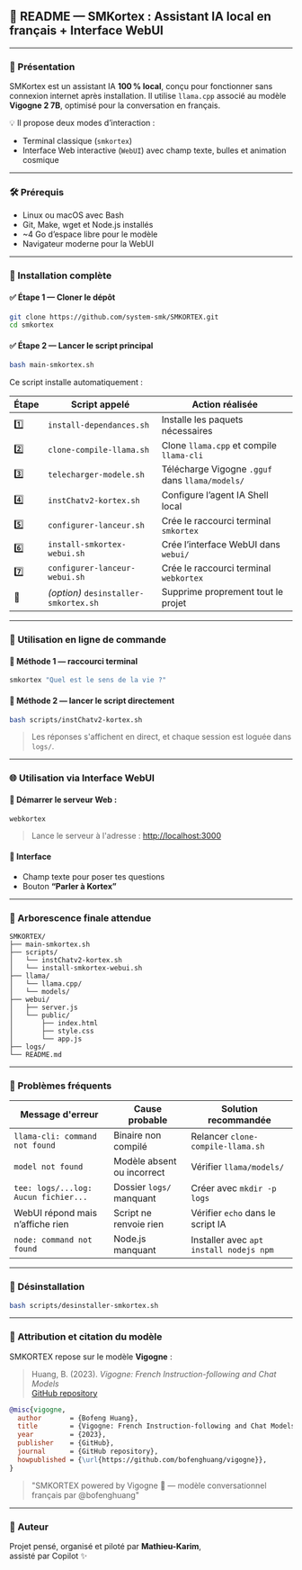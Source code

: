 ## 📘 README — SMKortex : Assistant IA local en français + Interface WebUI

---

### 🤖 Présentation

SMKortex est un assistant IA **100 % local**, conçu pour fonctionner sans connexion internet après installation. Il utilise `llama.cpp` associé au modèle **Vigogne 2 7B**, optimisé pour la conversation en français.

💡 Il propose deux modes d’interaction :
- Terminal classique (`smkortex`)
- Interface Web interactive (`WebUI`) avec champ texte, bulles et animation cosmique

---

### 🛠️ Prérequis

- Linux ou macOS avec Bash
- Git, Make, wget et Node.js installés
- ~4 Go d’espace libre pour le modèle
- Navigateur moderne pour la WebUI

---

### 🚀 Installation complète

#### ✅ Étape 1 — Cloner le dépôt

```bash
git clone https://github.com/system-smk/SMKORTEX.git
cd smkortex
```

#### ✅ Étape 2 — Lancer le script principal

```bash
bash main-smkortex.sh
```

Ce script installe automatiquement :

| Étape | Script appelé                         | Action réalisée                                          |
|-------|----------------------------------------|----------------------------------------------------------|
| 1️⃣   | `install-dependances.sh`               | Installe les paquets nécessaires                         |
| 2️⃣   | `clone-compile-llama.sh`               | Clone `llama.cpp` et compile `llama-cli`                |
| 3️⃣   | `telecharger-modele.sh`                | Télécharge Vigogne `.gguf` dans `llama/models/`         |
| 4️⃣   | `instChatv2-kortex.sh`                 | Configure l’agent IA Shell local                        |
| 5️⃣   | `configurer-lanceur.sh`                | Crée le raccourci terminal `smkortex`                   |
| 6️⃣   | `install-smkortex-webui.sh`            | Crée l’interface WebUI dans `webui/`                    |
| 7️⃣   | `configurer-lanceur-webui.sh`          | Crée le raccourci terminal `webkortex`                  |
| 🧹   | *(option)* `desinstaller-smkortex.sh`   | Supprime proprement tout le projet                     |

---

### 💬 Utilisation en ligne de commande

#### 🔹 Méthode 1 — raccourci terminal

```bash
smkortex "Quel est le sens de la vie ?"
```

#### 🔹 Méthode 2 — lancer le script directement

```bash
bash scripts/instChatv2-kortex.sh
```

> Les réponses s'affichent en direct, et chaque session est loguée dans `logs/`.

---

### 🌐 Utilisation via Interface WebUI

#### 🔹 Démarrer le serveur Web :

```bash
webkortex
```

> Lance le serveur à l'adresse : [http://localhost:3000](http://localhost:3000)

#### 🔹 Interface 

- Champ texte pour poser tes questions
- Bouton **“Parler à Kortex”**

---

### 🧱 Arborescence finale attendue

```
SMKORTEX/
├── main-smkortex.sh
├── scripts/
│   └── instChatv2-kortex.sh
│   └── install-smkortex-webui.sh
├── llama/
│   └── llama.cpp/
│   └── models/
├── webui/
│   ├── server.js
│   └── public/
│       ├── index.html
│       ├── style.css
│       └── app.js
├── logs/
└── README.md
```

---

### 🧠 Problèmes fréquents

| Message d'erreur                          | Cause probable                      | Solution recommandée              |
|------------------------------------------|-------------------------------------|-----------------------------------|
| `llama-cli: command not found`           | Binaire non compilé                 | Relancer `clone-compile-llama.sh` |
| `model not found`                        | Modèle absent ou incorrect          | Vérifier `llama/models/`          |
| `tee: logs/...log: Aucun fichier...`     | Dossier `logs/` manquant            | Créer avec `mkdir -p logs`        |
| WebUI répond mais n’affiche rien         | Script ne renvoie rien              | Vérifier `echo` dans le script IA |
| `node: command not found`                | Node.js manquant                    | Installer avec `apt install nodejs npm` |

---

### 🧹 Désinstallation

```bash
bash scripts/desinstaller-smkortex.sh
```

---

### 🧠 Attribution et citation du modèle

SMKORTEX repose sur le modèle **Vigogne** :

> Huang, B. (2023). *Vigogne: French Instruction-following and Chat Models*  
> [GitHub repository](https://github.com/bofenghuang/vigogne)

```bibtex
@misc{vigogne,
  author       = {Bofeng Huang},
  title        = {Vigogne: French Instruction-following and Chat Models},
  year         = {2023},
  publisher    = {GitHub},
  journal      = {GitHub repository},
  howpublished = {\url{https://github.com/bofenghuang/vigogne}},
}
```
> "SMKORTEX powered by Vigogne 🧠 — modèle conversationnel français par @bofenghuang"

---

### 💚 Auteur

Projet pensé, organisé et piloté par **Mathieu-Karim**,  
assisté par Copilot ✨  

